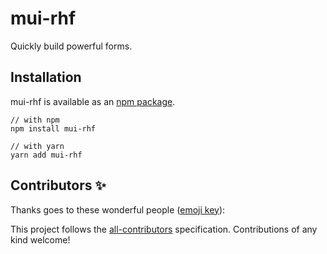 # mui-rhf

Quickly build powerful forms.

## Installation

mui-rhf is available as an [npm package](https://www.npmjs.com/package/@material-ui/core).

```
// with npm
npm install mui-rhf

// with yarn
yarn add mui-rhf
```

## Contributors ✨

Thanks goes to these wonderful people
([emoji key](https://allcontributors.org/docs/en/emoji-key)):

<!-- ALL-CONTRIBUTORS-LIST:START - Do not remove or modify this section -->
<!-- prettier-ignore-start -->
<!-- markdownlint-disable -->
<!-- markdownlint-enable -->
<!-- prettier-ignore-end -->

<!-- ALL-CONTRIBUTORS-LIST:END -->

This project follows the
[all-contributors](https://github.com/all-contributors/all-contributors)
specification. Contributions of any kind welcome!
